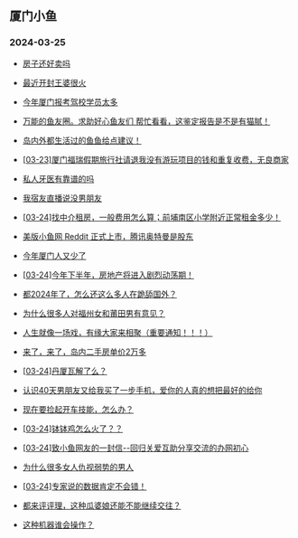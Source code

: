 ## 厦门小鱼 
### 2024-03-25

+ [房子还好卖吗](http://bbs.xmfish.com/read-htm-tid-18164977.html)

+ [最近开封王婆很火](http://bbs.xmfish.com/read-htm-tid-18164922.html)

+ [今年厦门报考驾校学员太多](http://bbs.xmfish.com/read-htm-tid-18165039.html)

+ [万能的鱼友圈。求助好心鱼友们 帮忙看看，这鉴定报告是不是有猫腻！](http://bbs.xmfish.com/read-htm-tid-18164902.html)

+ [岛内外都生活过的鱼鱼给点建议！](http://bbs.xmfish.com/read-htm-tid-18165028.html)

+ [[03-23]厦门福瑞假期旅行社请退我没有游玩项目的钱和重复收费，无良商家](http://bbs.xmfish.com/read-htm-tid-18164898.html)

+ [私人牙医有靠谱的吗](http://bbs.xmfish.com/read-htm-tid-18164909.html)

+ [我宿友直播说没男朋友](http://bbs.xmfish.com/read-htm-tid-18164915.html)

+ [[03-24]找中介租房，一般费用怎么算；前埔南区小学附近正常租金多少！](http://bbs.xmfish.com/read-htm-tid-18164978.html)

+ [美版小鱼网 Reddit 正式上市，腾讯奥特曼是股东](http://bbs.xmfish.com/read-htm-tid-18164947.html)

+ [今年厦门人又少了](http://bbs.xmfish.com/read-htm-tid-18164941.html)

+ [[03-24]今年下半年，房地产将进入剧烈动荡期！](http://bbs.xmfish.com/read-htm-tid-18165019.html)

+ [都2024年了，怎么还这么多人在跪舔国外？](http://bbs.xmfish.com/read-htm-tid-18165190.html)

+ [为什么很多人对福州女和莆田男有意见？](http://bbs.xmfish.com/read-htm-tid-18165211.html)

+ [人生就像一场戏，有缘大家来相聚（重要通知！！！）](http://bbs.xmfish.com/read-htm-tid-18165033.html)

+ [来了，来了，岛内二手房单价2万多](http://bbs.xmfish.com/read-htm-tid-18165309.html)

+ [[03-24]丹厦瓦解了么？](http://bbs.xmfish.com/read-htm-tid-18165299.html)

+ [认识40天男朋友又给我买了一步手机，爱你的人真的想把最好的给你](http://bbs.xmfish.com/read-htm-tid-18165291.html)

+ [现在要捡起开车技能，怎么办？](http://bbs.xmfish.com/read-htm-tid-18165231.html)

+ [[03-24]钵钵鸡怎么火了？？](http://bbs.xmfish.com/read-htm-tid-18165287.html)

+ [[03-24]致小鱼网友的一封信--回归关爱互助分享交流的办网初心](http://bbs.xmfish.com/read-htm-tid-18165307.html)

+ [为什么很多女人仇视弱势的男人](http://bbs.xmfish.com/read-htm-tid-18165185.html)

+ [[03-24]专家说的数据肯定不会错！](http://bbs.xmfish.com/read-htm-tid-18165288.html)

+ [都来评评理，这种瓜婆娘还能不能继续交往？](http://bbs.xmfish.com/read-htm-tid-18165492.html)

+ [这种机器谁会操作？](http://bbs.xmfish.com/read-htm-tid-18165314.html)

